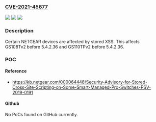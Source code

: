 ### [CVE-2021-45677](https://cve.mitre.org/cgi-bin/cvename.cgi?name=CVE-2021-45677)
![](https://img.shields.io/static/v1?label=Product&message=n%2Fa&color=blue)
![](https://img.shields.io/static/v1?label=Version&message=n%2Fa&color=blue)
![](https://img.shields.io/static/v1?label=Vulnerability&message=n%2Fa&color=brighgreen)

### Description

Certain NETGEAR devices are affected by stored XSS. This affects GS108Tv2 before 5.4.2.36 and GS110TPv2 before 5.4.2.36.

### POC

#### Reference
- https://kb.netgear.com/000064448/Security-Advisory-for-Stored-Cross-Site-Scripting-on-Some-Smart-Managed-Pro-Switches-PSV-2019-0191

#### Github
No PoCs found on GitHub currently.

